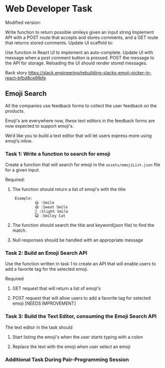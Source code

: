 # Web Developer Task

Modified version:

Write function to return possible smileys given an input string
Implement API with a POST route that accepts and stores comments, and a GET route that returns stored comments.
Update UI scaffold to:

Use function in React UI to implement an auto-complete.
Update UI with message when a post comment button is pressed.
POST the message to the API for storage.
Reloading the UI should render stored messages.

Back story 
https://slack.engineering/rebuilding-slacks-emoji-picker-in-react-bfbd8ce6fbfe

## Emoji Search

All the companies use feedback forms to collect the user feedback on the products.

Emoji's are everywhere now, these text editors in the feedback forms are now expected to support emoji's.

We’d like you to build a text editor that will let users express more using emoji’s inline.

### Task 1: Write a function to search for emoji

Create a function that will search for emoji in the `assets/emojiList.json` file for a given input.
        
Required:

1. The function should return a list of emoji's with the title

    ```  
     Example:    
              😃 :Smile
              😅 :Sweat Smile             
              🙂 :Slight Smile
              😺 :Smiley Cat
    ```

2. The function should search the title and keyword(json file) to find the match.

3. Null responses should be handled with an appropriate message

### Task 2: Build an Emoji Search API

Use the function written in task 1 to create an API that will enable users to add a favorite tag for the selected emoji.

Required

1. GET request that will return a list of emoji's
    
2. POST request that will allow users to add a favorite tag for selected emoji
[NEEDS IMPROVEMENT]

### Task 3: Build the Text Editor, consuming the Emoji Search API 

The text editor in the task should 

1. Start listing the emoji's when the user starts typing with a colon

2. Replace the text with the emoji when user select an emoji



### Additional Task During Pair-Programming Session